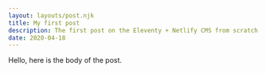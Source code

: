 ```yaml
---
layout: layouts/post.njk
title: My first post
description: The first post on the Eleventy + Netlify CMS from scratch blog
date: 2020-04-18
---
```

Hello, here is the body of the post.